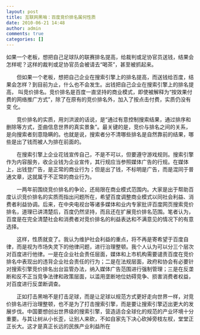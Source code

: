 ```yaml
---
layout: post
title: 互联网黑哨：百度竞价排名属何性质 
date: 2010-06-21 14:48
author: admin
comments: true
categories: []
---
```

如果一个老板，想把自己足球队的联赛排名提高，给裁判或足协官员送钱，结果会怎样呢？这样的裁判或足协官员会被请去“喝茶”，甚至被抓起来。

　　但如果一个老板，想把自己企业在搜索引擎上的排名提高，而送钱给百度，结果会怎样？到目前为止，什么也不会发生。出钱把自己企业在搜索引擎上的排名提高， 叫竞价排名。竞价排名是百度一直坚持的商业模式，即使被解释为“按效果付费的网络推广方式”，除了在原有的竞价排名外，加入了按点击付费，实质仍没有变 化。

　　竞价排名的实质，用刘洪波的话说，是“通过有意控制搜索结果，通过排序和删除等方式，歪曲信息世界的真实景象”。最关键的是，竞价与排名之间的关系，是向搜索者刻意隐瞒的。也就是说，搜索者分不清哪些排名是自然靠前的结果，哪些是出了钱而被人为排在前面的。

　　在搜索引擎上企业花钱宣传自己，不是不可以，但要遵守游戏规则。搜索引擎作为内容服务，收企业钱为企业宣传，其行规应当参照媒体广告的行规。在媒体上，出钱登广告，是正常的商业行为；但是出了钱，不标明是广告，而是混同于普通文章，这就属于不正常的商业行为。

　　一两年前围绕竞价排名的争论，还局限在商业模式范围内。大家是出于帮助百度认识竞价排名的实质而指出问题所在，希望百度调整商业模式以同社会利益、消费者利益协调。后来，在中央电视台等诸多媒体和业内专家批评百度网页搜索竞价排名，道理已讲清楚后，百度仍然坚持，而且还在扩展竞价排名范围。笔者认为，百度是在完全清楚社会和消费者对竞价排名的利益表达和不满意见的情况下的有意选择。

　　这样，性质就变了。我认为维护社会利益的重点，将不再是寄希望于百度自律，而是视为市场失灵下的他律问题，进行治理整顿。我个人认为可以分三个层次对百度进行他律。一是在企业社会责任层面，媒体和上市机构需要谴责百度在竞价排名中表现出的违背企业社会责任的行为；二是在法规层面，政府和协会有必要针对搜索引擎竞价排名出台监管办法，纳入媒体广告范围进行强制管理；三是在反垄断和反不正当竞争法律和政策层面，以滥用垄断地位妨碍竞争、损害消费者权益，对百度进行反垄断调查。

　　正如打击黑哨不是打击足球，而是让足球以规范方式更好走向世界一样，对竞价排名进行治理整顿，也不是为了打击搜索引擎，而是要让搜索引擎迈出更大的发展步伐。中国要想创出世界级的搜索引擎，营造适合全球化的规范的产业环境十分重要。与其让树从小长歪，让别人来砍，不如自家先下决心砍掉旁枝左杈，堂堂正正长大。这才是真正长远的民族产业利益所在
